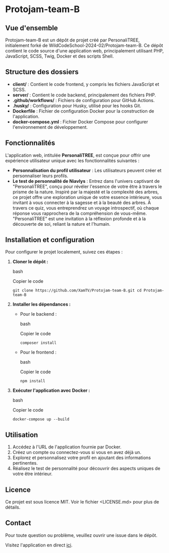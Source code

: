 Protojam-team-B
===============

Vue d'ensemble
--------------

Protojam-team-B est un dépôt de projet créé par PersonaliTREE, initialement forké de WildCodeSchool-2024-02/Protojam-team-B. Ce dépôt contient le code source d'une application web, principalement utilisant PHP, JavaScript, SCSS, Twig, Docker et des scripts Shell.

Structure des dossiers
----------------------

-   **client/** : Contient le code frontend, y compris les fichiers JavaScript et SCSS.
-   **server/** : Contient le code backend, principalement des fichiers PHP.
-   **.github/workflows/** : Fichiers de configuration pour GitHub Actions.
-   **.husky/** : Configuration pour Husky, utilisé pour les hooks Git.
-   **Dockerfile** : Fichier de configuration Docker pour la construction de l'application.
-   **docker-compose.yml** : Fichier Docker Compose pour configurer l'environnement de développement.

Fonctionnalités
---------------

L'application web, intitulée **PersonaliTREE**, est conçue pour offrir une expérience utilisateur unique avec les fonctionnalités suivantes :

-   **Personnalisation du profil utilisateur** : Les utilisateurs peuvent créer et personnaliser leurs profils.
-   **Le test de personnalité de Niavlys** : Entrez dans l'univers captivant de "PersonaliTREE", conçu pour révéler l'essence de votre être à travers le prisme de la nature. Inspiré par la majesté et la complexité des arbres, ce projet offre une exploration unique de votre essence intérieure, vous invitant à vous connecter à la sagesse et à la beauté des arbres. À travers ce quiz, vous entreprendrez un voyage introspectif, où chaque réponse vous rapprochera de la compréhension de vous-même. "PersonaliTREE" est une invitation à la réflexion profonde et à la découverte de soi, reliant la nature et l'humain.

Installation et configuration
-----------------------------

Pour configurer le projet localement, suivez ces étapes :

1.  **Cloner le dépôt :**

    bash

    Copier le code

    `git clone https://github.com/XamTV/Protojam-team-B.git
    cd Protojam-team-B`

2.  **Installer les dépendances :**

    -   Pour le backend :

        bash

        Copier le code

        `composer install`

    -   Pour le frontend :

        bash

        Copier le code

        `npm install`

3.  **Exécuter l'application avec Docker :**

    bash

    Copier le code

    `docker-compose up --build`

Utilisation
-----------

1.  Accédez à l'URL de l'application fournie par Docker.
2.  Créez un compte ou connectez-vous si vous en avez déjà un.
3.  Explorez et personnalisez votre profil en ajoutant des informations pertinentes.
4.  Réalisez le test de personnalité pour découvrir des aspects uniques de votre être intérieur.

Licence
-------

Ce projet est sous licence MIT. Voir le fichier <LICENSE.md> pour plus de détails.

Contact
-------

Pour toute question ou problème, veuillez ouvrir une issue dans le dépôt.

Visitez l'application en direct [ici](https://664750554cfe09000872f721--personalitree.netlify.app/).
